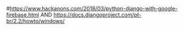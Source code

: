 #https://www.hackanons.com/2018/03/python-django-with-google-firebase.html   AND   https://docs.djangoproject.com/pt-br/2.2/howto/windows/
